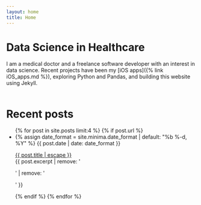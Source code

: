 ```yaml
---
layout: home
title: Home
---
```

<!-- <img src="/assets/cost_fn_1.png" alt="" width="575" height="476" class="alignnone size-full wp-image-160" style="border:1px solid black"/> -->
<!-- <br><br>  -->
# Data Science in Healthcare
I am a medical doctor and a freelance software developer with an interest in data science. Recent projects have been my [iOS apps]({% link iOS_apps.md %}), exploring Python and Pandas, and building this website using Jekyll. 
<br><br> 

# Recent posts
<ul class="post-list">
{% for post in site.posts limit:4 %}
  {% if post.url %}
    <li>
      {% assign date_format = site.minima.date_format | default: "%b %-d, %Y" %}
      <span class="post-meta">{{ post.date | date: date_format }}</span>
      <p>
        <a class="post-content" href="{{ post.url | relative_url }}">{{ post.title | escape }}</a>
        <br>{{ post.excerpt | remove: '<p>' | remove: '</p>' }}
      </p>
    </li>
  {% endif %}
{% endfor %}
  </ul>